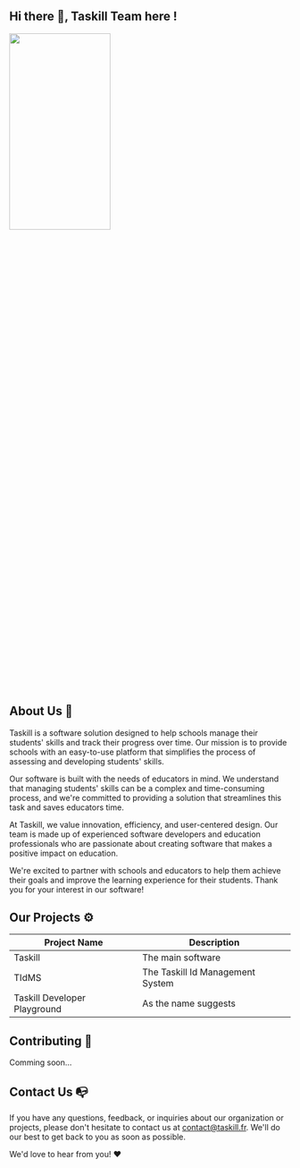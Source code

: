 ## Hi there 👋, Taskill Team here !

<img src="https://taskill.fr/static/LTS.png"  width="60%" height="30%">

## About Us 🚀

Taskill is a software solution designed to help schools manage their students' skills and track their progress over time. Our mission is to provide schools with an easy-to-use platform that simplifies the process of assessing and developing students' skills.

Our software is built with the needs of educators in mind. We understand that managing students' skills can be a complex and time-consuming process, and we're committed to providing a solution that streamlines this task and saves educators time.

At Taskill, we value innovation, efficiency, and user-centered design. Our team is made up of experienced software developers and education professionals who are passionate about creating software that makes a positive impact on education.

We're excited to partner with schools and educators to help them achieve their goals and improve the learning experience for their students. Thank you for your interest in our software!

## Our Projects ⚙️

| Project Name | Description |
| --- | --- |
| Taskill | The main software |
| TIdMS | The Taskill Id Management System  |
| Taskill Developer Playground | As the name suggests |

## Contributing 🤝

Comming soon...

## Contact Us 📭

If you have any questions, feedback, or inquiries about our organization or projects, please don't hesitate to contact us at [contact@taskill.fr](mailto:contact@taskill.fr). We'll do our best to get back to you as soon as possible.

We'd love to hear from you! ❤️


